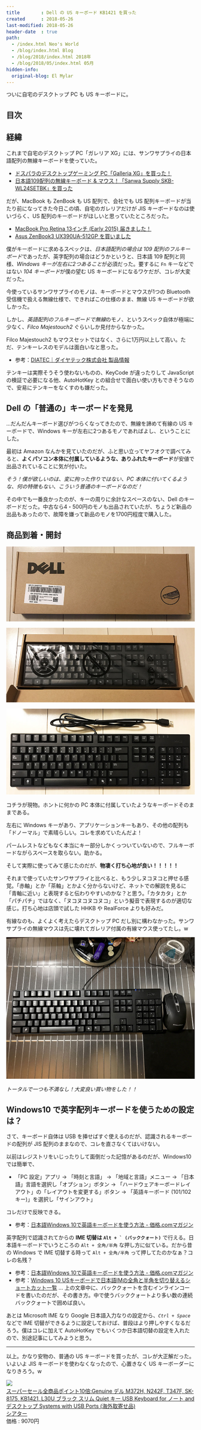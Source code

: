 ```yaml
---
title        : Dell の US キーボード KB1421 を買った
created      : 2018-05-26
last-modified: 2018-05-26
header-date  : true
path:
  - /index.html Neo's World
  - /blog/index.html Blog
  - /blog/2018/index.html 2018年
  - /blog/2018/05/index.html 05月
hidden-info:
  original-blog: El Mylar
---
```


ついに自宅のデスクトップ PC も US キーボードに。

## 目次

## 経緯

これまで自宅のデスクトップ PC「ガレリア XG」には、サンワサプライの日本語配列の無線キーボードを使っていた。

- [ドスパラのデスクトップゲーミング PC「Galleria XG」を買った！](/blog/2017/08/08-03.html)
- [日本語109配列の無線キーボード & マウス！「Sanwa Supply SKB-WL24SETBK」を買った](/blog/2017/02/23-02.html)

だが、MacBook も ZenBook も US 配列で、会社でも US 配列キーボードが当たり前になってきた今日この頃、自宅のガレリアだけが JIS キーボードなのは使いづらく、US 配列のキーボードがほしいと思っていたところだった。

- [MacBook Pro Retina 13インチ (Early 2015) 届きました！](/blog/2016/05/08-01.html)
- [Asus ZenBook3 UX390UA-512GP を買いました](/blog/2017/12/06-01.html)

僕がキーボードに求めるスペックは、*日本語配列の場合は 109 配列のフルキーボード*であったが、英字配列の場合はどうかというと、日本語 109 配列と同様、*Windows キーが左右に2つあること*が必須だった。要するに `Fn` キーなどではない *104 キーボード*が僕の望む US キーボードになるワケだが、コレが大変だった。

今使っているサンワサプライのモノは、キーボードとマウスが1つの Bluetooth 受信機で扱える無線仕様で、できればこの仕様のまま、無線 US キーボードが欲しかった。

しかし、*英語配列のフルキーボードで無線*のモノ、というスペック自体が極端に少なく、*Filco Majestouch2* ぐらいしか見付からなかった。

Filco Majestouch2 もマウスセットではなく、さらに1万円以上して高い。ただ、テンキーレスのモデルは面白いなと思った。

- 参考：[DIATEC｜ダイヤテック株式会社 製品情報](http://www.diatec.co.jp/products/det.php?prod_c=2642)

テンキーは実際そうそう使わないものの、KeyCode が違ったりして JavaScript の検証で必要になる他、AutoHotKey との組合せで面白い使い方もできそうなので、安易にテンキーをなくすのも嫌だった。

## Dell の「普通の」キーボードを発見

…だんだんキーボード選びがつらくなってきたので、無線を諦めて有線の US キーボードで、Windows キーが左右に2つあるモノであればよし、ということにした。

最初は Amazon なんかを見ていたのだが、ふと思い立ってヤフオクで調べてみると、**よくパソコン本体に付属しているような、ありふれたキーボード**が安値で出品されていることに気が付いた。

*そう！僕が欲しいのは、変に拘った作りではない、PC 本体に付いてくるような、何の特徴もない、こういう普通のキーボードなのだ！*

その中でも一番良かったのが、キーの周りに余計なスペースのない、Dell のキーボードだった。中古なら4・500円のモノも出品されていたが、ちょうど新品の出品もあったので、故障を嫌って新品のモノを1700円程度で購入した。

## 商品到着・開封

![外箱](./26-02-04.jpg)

![開封](./26-02-03.jpg)

![取り出した](./26-02-02.jpg)

コチラが現物。ホントに何かの PC 本体に付属していたようなキーボードそのままである。

左右に Windows キーがあり、アプリケーションキーもあり、その他の配列も「ドノーマル」で素晴らしい。コレを求めていたんだよ！

パームレストなどもなく本当にキー部分しかくっついていないので、フルキーボードながらスペースを取らない。助かる。

そして実際に使ってみて感じたのだが、**物凄く打ち心地が良い！！！！！**

それまで使っていたサンワサプライと比べると、もう少しヌコヌコと押せる感覚。「赤軸」とか「茶軸」とかよく分からないけど、ネットでの解説を見るに「青軸に近い」と表現すると伝わりやすいのかな？と思う。「カタカタ」とか「パチパチ」ではなく、「ヌコヌコヌコヌコ」という擬音で表現するのが適切な感じ。打ち心地は店頭で試した HHKB や RealForce よりも好みだ。

有線なのも、よくよく考えたらデスクトップ PC だし別に構わなかった。サンワサプライの無線マウスは先に壊れてガレリア付属の有線マウス使ってたし。w

![まさにコレや！](./26-02-01.jpg)

*トータルで一つも不満なし！大変良い買い物をした！！*

## Windows10 で英字配列キーボードを使うための設定は？

さて、キーボード自体は USB を挿せばすぐ使えるのだが、認識されるキーボードの配列が JIS 配列のままなので、コレを直さなくてはいけない。

以前はレジストリをいじったりして面倒だった記憶があるのだが、Windows10 では簡単で、

- 「PC 設定」アプリ → 「時刻と言語」 → 「地域と言語」メニュー → 「日本語」言語を選択し「オプション」ボタン → 「ハードウェアキーボードレイアウト」の「レイアウトを変更する」ボタン → 「英語キーボード (101/102 キー)」を選択し「サインアウト」

コレだけで反映できる。

- 参考：[日本語Windows 10で英語キーボードを使う方法 - 価格.comマガジン](https://kakakumag.com/pc-smartphone/?id=11863)

英字配列で認識されてからの **IME 切替は ``Alt + ` (バッククォート)``** で行える。日本語キーボードでいうところの `Alt + 全角/半角` な押し方に似ている。だから昔の Windows で IME 切替する時って `Alt + 全角/半角` って押してたのかなぁ？コレの名残？

- 参考：[日本語Windows 10で英語キーボードを使う方法 - 価格.comマガジン](https://kakakumag.com/pc-smartphone/?id=11863)
- 参考：[Windows 10 USキーボードで日本語IMの全角と半角を切り替えるショートカット一覧](https://qiita.com/moutend/items/07a7bd19783234bd4159) … 上の文章中に、バッククォートを含むインラインコードを書いたのだが、その書き方。中で使うバッククォートより多い数の連続バッククォートで囲めば良い。

あとは Microsoft IME なり Google 日本語入力なりの設定から、*`Ctrl + Space`* などで IME 切替ができるように設定しておけば、普段はより押しやすくなるだろう。僕はコレに加えて AutoHotKey でもいくつか日本語切替の設定を入れたので、別途記事にしてみようと思う。

---

以上。かなり安物の、普通の US キーボードを買ったが、コレが大正解だった。いよいよ JIS キーボードを使わなくなったので、心置きなく US キーボーダーになりきろう。w

<div class="ad-rakuten">
  <div class="ad-rakuten-image">
    <a href="https://hb.afl.rakuten.co.jp/hgc/g00rxoa2.waxyc671.g00rxoa2.waxyd53d/?pc=https%3A%2F%2Fitem.rakuten.co.jp%2Ftheater%2Fya1004854295%2F&amp;m=http%3A%2F%2Fm.rakuten.co.jp%2Ftheater%2Fi%2F16208421%2F">
      <img src="https://thumbnail.image.rakuten.co.jp/@0_mall/theater/cabinet/100/310331/ya1004854295.jpg?_ex=128x128">
    </a>
  </div>
  <div class="ad-rakuten-info">
    <div class="ad-rakuten-title">
      <a href="https://hb.afl.rakuten.co.jp/hgc/g00rxoa2.waxyc671.g00rxoa2.waxyd53d/?pc=https%3A%2F%2Fitem.rakuten.co.jp%2Ftheater%2Fya1004854295%2F&amp;m=http%3A%2F%2Fm.rakuten.co.jp%2Ftheater%2Fi%2F16208421%2F">スーパーセール全商品ポイント10倍:Genuine デル M372H, N242F, T347F, SK-8175, KB1421, L30U ブラック スリム Quiet キー USB Keyboard for ノート and デスクトップ Systems with USB Ports (海外取寄せ品)</a>
    </div>
    <div class="ad-rakuten-shop">
      <a href="https://hb.afl.rakuten.co.jp/hgc/g00rxoa2.waxyc671.g00rxoa2.waxyd53d/?pc=https%3A%2F%2Fwww.rakuten.co.jp%2Ftheater%2F&amp;m=http%3A%2F%2Fm.rakuten.co.jp%2Ftheater%2F">シアター</a>
    </div>
    <div class="ad-rakuten-price">価格 : 9070円</div>
  </div>
</div>
